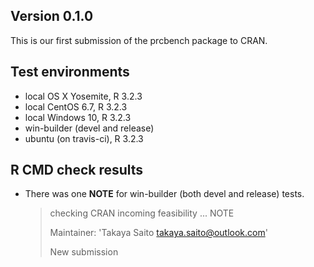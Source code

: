 ## Version 0.1.0
This is our first submission of the prcbench package to CRAN.
    
## Test environments
* local OS X Yosemite, R 3.2.3
* local CentOS 6.7, R 3.2.3
* local Windows 10, R 3.2.3
* win-builder (devel and release)
* ubuntu (on travis-ci), R 3.2.3

## R CMD check results
* There was one **NOTE** for win-builder (both devel and release) tests.

    >checking CRAN incoming feasibility ... NOTE
    >
    >Maintainer: 'Takaya Saito <takaya.saito@outlook.com>'
    >
    >New submission
